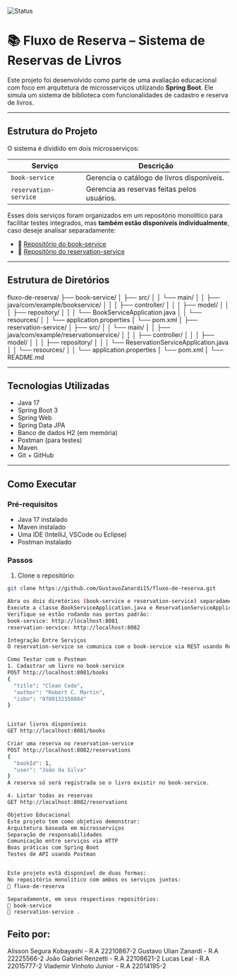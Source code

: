 ![Status](https://img.shields.io/badge/Status-Finalizado-brightgreen)

# 📚 Fluxo de Reserva – Sistema de Reservas de Livros

Este projeto foi desenvolvido como parte de uma avaliação educacional com foco em arquitetura de microsserviços utilizando **Spring Boot**. Ele simula um sistema de biblioteca com funcionalidades de cadastro e reserva de livros.

---

## Estrutura do Projeto

O sistema é dividido em dois microsserviços:

| Serviço              | Descrição                                   |
|----------------------|---------------------------------------------|
| `book-service`       | Gerencia o catálogo de livros disponíveis.  |
| `reservation-service`| Gerencia as reservas feitas pelos usuários. |

Esses dois serviços foram organizados em um repositório monolítico para facilitar testes integrados, mas **também estão disponíveis individualmente**, caso deseje analisar separadamente:

- 🔗 [Repositório do book-service](https://github.com/GustavoZanardi15/book-service)
- 🔗 [Repositório do reservation-service](https://github.com/GustavoZanardi15/reservation-service)

---

## Estrutura de Diretórios

fluxo-de-reserva/
├── book-service/
│   ├── src/
│   │   └── main/
│   │       ├── java/com/example/bookservice/
│   │       │   ├── controller/
│   │       │   ├── model/
│   │       │   ├── repository/
│   │       │   └── BookServiceApplication.java
│   │       └── resources/
│   │           └── application.properties
│   └── pom.xml
│
├── reservation-service/
│   ├── src/
│   │   └── main/
│   │       ├── java/com/example/reservationservice/
│   │       │   ├── controller/
│   │       │   ├── model/
│   │       │   ├── repository/
│   │       │   └── ReservationServiceApplication.java
│   │       └── resources/
│   │           └── application.properties
│   └── pom.xml
│
└── README.md


---

## Tecnologias Utilizadas

- Java 17
- Spring Boot 3
- Spring Web
- Spring Data JPA
- Banco de dados H2 (em memória)
- Postman (para testes)
- Maven
- Git + GitHub

---

## Como Executar

### Pré-requisitos

- Java 17 instalado
- Maven instalado
- Uma IDE (IntelliJ, VSCode ou Eclipse)
- Postman instalado

### Passos

1. Clone o repositório:
```bash
git clone https://github.com/GustavoZanardi15/fluxo-de-reserva.git

Abra os dois diretórios (book-service e reservation-service) separadamente na sua IDE.
Execute a classe BookServiceApplication.java e ReservationServiceApplication.java.
Verifique se estão rodando nas portas padrão:
book-service: http://localhost:8081
reservation-service: http://localhost:8082

Integração Entre Serviços
O reservation-service se comunica com o book-service via REST usando RestTemplate, garantindo que apenas livros cadastrados possam ser reservados.

Como Testar com o Postman
1. Cadastrar um livro no book-service
POST http://localhost:8081/books
{
  "title": "Clean Code",
  "author": "Robert C. Martin",
  "isbn": "9780132350884"
}


Listar livros disponíveis
GET http://localhost:8081/books

Criar uma reserva no reservation-service
POST http://localhost:8082/reservations
{
  "bookId": 1,
  "user": "João da Silva"
}
A reserva só será registrada se o livro existir no book-service.

4. Listar todas as reservas
GET http://localhost:8082/reservations

Objetivo Educacional
Este projeto tem como objetivo demonstrar:
Arquitetura baseada em microsserviços
Separação de responsabilidades
Comunicação entre serviços via HTTP
Boas práticas com Spring Boot
Testes de API usando Postman


Este projeto está disponível de duas formas:
No repositório monolítico com ambos os serviços juntos:
🔗 fluxo-de-reserva

Separadamente, em seus respectivos repositórios:
🔗 book-service
🔗 reservation-service .

```
## Feito por:

Alisson Segura Kobayashi - R.A 22210867-2
Gustavo Ulian Zanardi - R.A 22225566-2
João Gabriel Renzetti - R.A 22108621-2
Lucas Leal - R.A 22015777-2
Vlademir Vinhoto Junior - R.A 22014195-2

